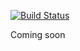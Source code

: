 [![Build Status](https://travis-ci.com/Sholtee/injector.svg?branch=master)](https://travis-ci.com/Sholtee/injector)

Coming soon